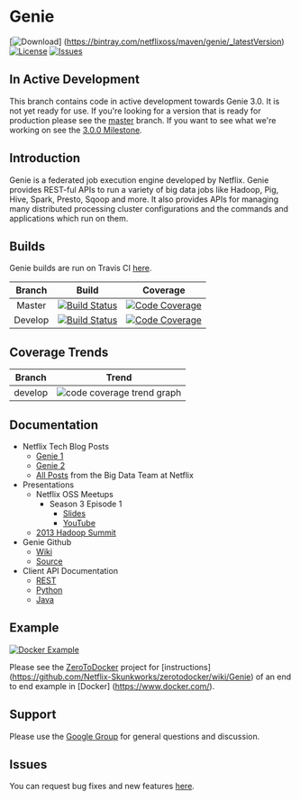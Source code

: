 # Genie

[![Download](https://api.bintray.com/packages/netflixoss/maven/genie/images/download.svg)]
(https://bintray.com/netflixoss/maven/genie/_latestVersion)
[![License](https://img.shields.io/github/license/Netflix/genie.svg)](http://www.apache.org/licenses/LICENSE-2.0)
[![Issues](https://img.shields.io/github/issues/Netflix/genie.svg)](https://github.com/Netflix/genie/issues)

## In Active Development

This branch contains code in active development towards Genie 3.0. It is not yet ready for use. If you're looking for
a version that is ready for production please see the [master](https://github.com/Netflix/genie/tree/master) branch.
If you want to see what we're working on see the [3.0.0 Milestone](https://github.com/Netflix/genie/milestones/3.0.0).

## Introduction

Genie is a federated job execution engine developed by Netflix. Genie provides REST-ful APIs to run a variety of big
data jobs like Hadoop, Pig, Hive, Spark, Presto, Sqoop and more. It also provides APIs for managing many distributed
processing cluster configurations and the commands and applications which run on them.

## Builds

Genie builds are run on Travis CI [here](https://travis-ci.org/Netflix/genie).

|  Branch |                                                      Build                                                      |                                                                    Coverage                                                                   |
|:-------:|:---------------------------------------------------------------------------------------------------------------:|:---------------------------------------------------------------------------------------------------------------------------------------------:|
|  Master |  [![Build Status](https://img.shields.io/travis/Netflix/genie/master.svg)](https://travis-ci.org/Netflix/genie/branches) |  [![Code Coverage](https://img.shields.io/codecov/c/github/Netflix/genie/master.svg)](https://codecov.io/github/Netflix/genie?branch=master)  |
| Develop | [![Build Status](https://img.shields.io/travis/Netflix/genie/develop.svg)](https://travis-ci.org/Netflix/genie/branches) | [![Code Coverage](https://img.shields.io/codecov/c/github/Netflix/genie/develop.svg)](https://codecov.io/github/Netflix/genie?branch=develop) |

## Coverage Trends

|  Branch |                                              Trend                                              |
|:-------:|:-----------------------------------------------------------------------------------------------:|
| develop | ![code coverage trend graph](https://codecov.io/github/Netflix/genie/branch.svg?branch=develop) |

## Documentation

* Netflix Tech Blog Posts
    * [Genie 1](http://techblog.netflix.com/2013/06/genie-is-out-of-bottle.html)
    * [Genie 2](http://techblog.netflix.com/2014/11/genie-20-second-wish-granted.html)
    * [All Posts](http://techblog.netflix.com/search/label/big%20data) from the Big Data Team at Netflix
* Presentations
    * Netflix OSS Meetups
        * Season 3 Episode 1
            * [Slides](http://www.slideshare.net/RuslanMeshenberg/netflixoss-meetup-season-3-episode-1/24)
            * [YouTube](http://youtu.be/hi7BDAtjfKY?t=15m53s)
    * [2013 Hadoop Summit](http://www.slideshare.net/krishflix/genie-hadoop-platform-as-a-service-at-netflix)
* Genie Github
    * [Wiki](https://github.com/Netflix/genie/wiki)
    * [Source](https://github.com/Netflix/genie/tree/master)
* Client API Documentation
    * [REST](http://netflix.github.io/genie/docs/api/)
    * [Python](https://pypi.python.org/pypi/nflx-genie-client)
    * [Java](http://netflix.github.io/genie/docs/javadoc/client/index.html)

## Example

[![Docker Example](https://img.shields.io/docker/pulls/netflixoss/genie.svg)](https://hub.docker.com/r/netflixoss/genie/)

Please see the [ZeroToDocker](https://github.com/Netflix-Skunkworks/zerotodocker) project for [instructions]
(https://github.com/Netflix-Skunkworks/zerotodocker/wiki/Genie) of an end to end example in [Docker]
(https://www.docker.com/).

## Support

Please use the [Google Group](https://groups.google.com/d/forum/genieoss) for general questions and discussion.

## Issues

You can request bug fixes and new features [here](https://github.com/Netflix/genie/issues).



